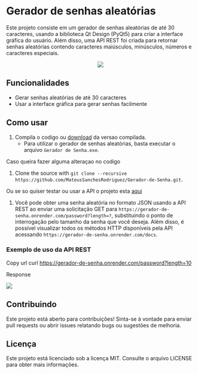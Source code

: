 # Gerador de senhas aleatórias
Este projeto consiste em um gerador de senhas aleatórias de até 30 caracteres, usando a biblioteca Qt Design (PyQt5) para criar a interface gráfica do usuário. Além disso, uma API REST foi criada para retornar senhas aleatórias contendo caracteres maiúsculos, minúsculos, números e caracteres especiais.
<div align="center">
<img src="https://media.giphy.com/media/v1.Y2lkPTc5MGI3NjExYThkYjI1ZDcxNDFhNGQzZjhmNDNiYzlhYjA1NTQwZjAxYWUwODU2NyZjdD1n/iEE6S2s2QHUAPti3hf/giphy.gif">
</div>


## Funcionalidades

<ul>
<li>Gerar senhas aleatórias de até 30 caracteres</li>
<li>Usar a interface gráfica para gerar senhas facilmente</li>
</ul>



## Como usar

1. Compila o codigo ou <a href="https://github.com/MateusSanchesRodriguez/Gerador-de-Senha/releases/tag/Latest">download</a> da versao compilada.
   - Para utilizar o gerador de senhas aleatórias, basta executar o arquivo `Gerador de Senha.exe`.

Caso queira fazer alguma alteraçao no codigo

1. Clone the source with `git clone --recursive https://github.com/MateusSanchesRodriguez/Gerador-de-Senha.git`.

Ou se so quiser testar ou usar a API o projeto esta <a href=https://github.com/MateusSanchesRodriguez/Gerador_de_senha_API>aqui</a>

1. Você pode obter uma senha aleatória no formato JSON usando a API REST ao enviar uma solicitação GET para `https://gerador-de-senha.onrender.com/password?length=?`, substituindo o ponto de interrogação pelo tamanho da senha que você deseja. Além disso, é possível visualizar todos os métodos HTTP disponíveis pela API acessando `https://gerador-de-senha.onrender.com/docs`.

### Exemplo de uso da API REST

Copy url
curl https://gerador-de-senha.onrender.com/password?length=10

Response

<img src="https://images-ext-2.discordapp.net/external/Uu2gfxIAy-vgowUfrY8UgbluVsltCtF0J39Oo6hfW34/https/i.imgur.com/beD2Y8Bh.jpg">



## Contribuindo
Este projeto está aberto para contribuições! Sinta-se à vontade para enviar pull requests ou abrir issues relatando bugs ou sugestões de melhoria.



## Licença
Este projeto está licenciado sob a licença MIT. Consulte o arquivo LICENSE para obter mais informações.
